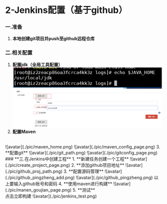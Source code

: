 # 2-Jenkins配置（基于github）
### **一.准备**
1. **本地创建git项目并push至github远程仓库**
### **二.相关配置**
1. **配置jdk（全局工具配置）**
![](./pic/javahome_path.png)
![](./pic/jdkconfig.png)
2. **配置Maven**
<br>
![avatar](./pic/maven_home.png)
![avatar](./pic/maven_config_page.png)
3. **配置git**
![avatar](./pic/git_path.png)
![avatar](./pic/gitconfig_page.png)
### **三.在Jenkins中创建工程**
1. **新建任务创建一个工程**
![avatar](./pic/create_project_page.png)
2. **添加github项目地址**
![avatar](./pic/github_proj_path.png)
3. **配置源码管理**
![avatar](./pic/github_pingzheng_add.png)
![avatar](./pic/github_pingzheng.png)
以上要输入github账号和密码
4. **使用maven进行构建**
![avatar](./pic/manen_goujian_page.png)
5. **测试**
<br>
点击立即构建
![avatar](./pic/jenkins_test.png)


